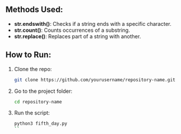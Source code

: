

## Methods Used:
- **str.endswith()**: Checks if a string ends with a specific character.
- **str.count()**: Counts occurrences of a substring.
- **str.replace()**: Replaces part of a string with another.

## How to Run:
1. Clone the repo:
   ```sh
   git clone https://github.com/yourusername/repository-name.git
   ```
2. Go to the project folder:
   ```sh
   cd repository-name
   ```
3. Run the script:
   ```sh
   python3 fifth_day.py
   ``

